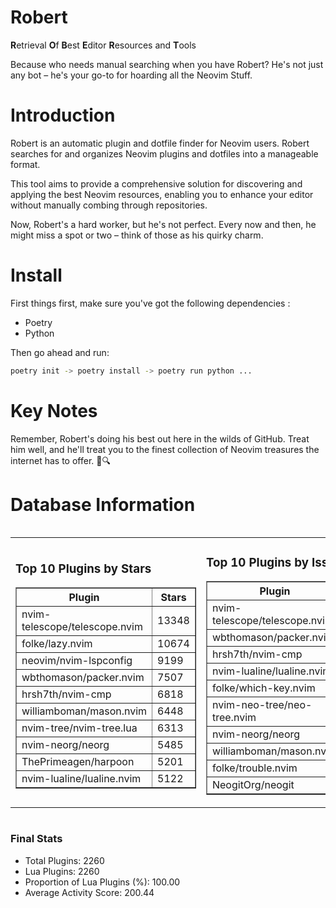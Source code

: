 # Robert

**R**etrieval
**O**f
**B**est
**E**ditor
**R**esources and
**T**ools

Because who needs manual searching when you have Robert?
He's not just any bot – he's your go-to for hoarding all the Neovim Stuff.

# Introduction
Robert is an automatic plugin and dotfile finder for Neovim users. Robert searches for and organizes Neovim plugins and dotfiles into a manageable format.

This tool aims to provide a comprehensive solution for discovering and applying the best Neovim resources, enabling you to enhance your editor without manually combing through repositories.

Now, Robert's a hard worker, but he's not perfect. Every now and then, he might miss a spot or two – think of those as his quirky charm. 

# Install
 First things first, make sure you've got the following dependencies :
  - Poetry 
  - Python 

Then go ahead and run:

```bash
poetry init -> poetry install -> poetry run python ...
```
# Key Notes

Remember, Robert's doing his best out here in the wilds of GitHub. Treat him well, and he'll treat you to the finest collection of Neovim treasures the internet has to offer. 🎩🔍


# Database Information

<div style='display:flex;flex-direction:row;justify-content:space-between;'><table><tr><td><h3>Top 10 Plugins by Stars</h3><table border="1"><tr><th>Plugin</th><th>Stars</th></tr><tr><td>nvim-telescope/telescope.nvim</td><td>13348</td></tr><tr><td>folke/lazy.nvim</td><td>10674</td></tr><tr><td>neovim/nvim-lspconfig</td><td>9199</td></tr><tr><td>wbthomason/packer.nvim</td><td>7507</td></tr><tr><td>hrsh7th/nvim-cmp</td><td>6818</td></tr><tr><td>williamboman/mason.nvim</td><td>6448</td></tr><tr><td>nvim-tree/nvim-tree.lua</td><td>6313</td></tr><tr><td>nvim-neorg/neorg</td><td>5485</td></tr><tr><td>ThePrimeagen/harpoon</td><td>5201</td></tr><tr><td>nvim-lualine/lualine.nvim</td><td>5122</td></tr></table></td><td><h3>Top 10 Plugins by Issues</h3><table border="1"><tr><th>Plugin</th><th>Issues</th></tr><tr><td>nvim-telescope/telescope.nvim</td><td>313</td></tr><tr><td>wbthomason/packer.nvim</td><td>305</td></tr><tr><td>hrsh7th/nvim-cmp</td><td>224</td></tr><tr><td>nvim-lualine/lualine.nvim</td><td>187</td></tr><tr><td>folke/which-key.nvim</td><td>183</td></tr><tr><td>nvim-neo-tree/neo-tree.nvim</td><td>162</td></tr><tr><td>nvim-neorg/neorg</td><td>153</td></tr><tr><td>williamboman/mason.nvim</td><td>138</td></tr><tr><td>folke/trouble.nvim</td><td>130</td></tr><tr><td>NeogitOrg/neogit</td><td>116</td></tr></table></td><td><h3>Top 10 Plugins by Forks</h3><table border="1"><tr><th>Plugin</th><th>Forks</th></tr><tr><td>neovim/nvim-lspconfig</td><td>1980</td></tr><tr><td>nvim-telescope/telescope.nvim</td><td>749</td></tr><tr><td>nvim-tree/nvim-tree.lua</td><td>591</td></tr><tr><td>nvim-lualine/lualine.nvim</td><td>435</td></tr><tr><td>hrsh7th/nvim-cmp</td><td>339</td></tr><tr><td>folke/tokyonight.nvim</td><td>322</td></tr><tr><td>ThePrimeagen/harpoon</td><td>312</td></tr><tr><td>nvimdev/lspsaga.nvim</td><td>273</td></tr><tr><td>jackMort/ChatGPT.nvim</td><td>269</td></tr><tr><td>wbthomason/packer.nvim</td><td>264</td></tr></table></td></tr></table></div>

### Final Stats
- Total Plugins: 2260
- Lua Plugins: 2260
- Proportion of Lua Plugins (%): 100.00
- Average Activity Score: 200.44
